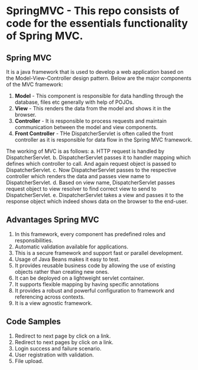 # SpringMVC - This repo consists of code for the essentials functionality of Spring MVC.

## Spring MVC
It is a java framework that is used to develop a web application based on the Model-View-Controller design pattern. Below are the major components of the MVC framework:

1. **Model** - This component is responsible for data handling through the database, files etc generally with help of POJOs.
2. **View** - This renders the data from the model and shows it in the browser.
3. **Controller** - It is responsible to process requests and maintain communication between the model and view components.
4. **Front Controller** - THe DispatcherServlet is often called the front controller as it is responsible for data flow in the Spring MVC framework.

The working of MVC is as follows:
a. HTTP request is handled by DispatcherServlet.
b. DispatcherServlet passes it to handler mapping which defines which controller to call. And again request object is passed to DispatcherServlet.
c. Now DispatcherServlet passes to the respective controller which renders the data and passes view name to DispatcherServlet.
d. Based on view name, DispatcherServlet passes request object to view resolver to find correct view to send to DispatcherServlet.
e. DispatcherServlet takes a view and passes it to the response object which indeed shows data on the browser to the end-user.

## Advantages Spring MVC
1. In this framework, every component has predefined roles and responsibilities.
2. Automatic validation available for applications.
3. This is a secure framework and support fast or parallel development.
4. Usage of Java Beans makes it easy to test.
5. It provides reusable business code by allowing the use of existing objects rather than creating new ones.
6. It can be deployed on a lightweight servlet container.
7. It supports flexible mapping by having specific annotations
8. It provides a robust and powerful configuration to framework and referencing across contexts.
9. It is a view agnostic framework.

## Code Samples

1. Redirect to next page by click on a link.
2. Redirect to next pages by click on a link.
3. Login success and failure scenario.
4. User registration with validation.
5. File upload.
